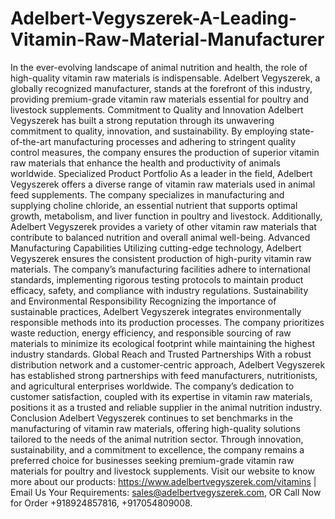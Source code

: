 # Adelbert-Vegyszerek-A-Leading-Vitamin-Raw-Material-Manufacturer
In the ever-evolving landscape of animal nutrition and health, the role of high-quality vitamin raw materials is indispensable. Adelbert Vegyszerek, a globally recognized manufacturer, stands at the forefront of this industry, providing premium-grade vitamin raw materials essential for poultry and livestock supplements.
Commitment to Quality and Innovation
Adelbert Vegyszerek has built a strong reputation through its unwavering commitment to quality, innovation, and sustainability. By employing state-of-the-art manufacturing processes and adhering to stringent quality control measures, the company ensures the production of superior vitamin raw materials that enhance the health and productivity of animals worldwide.
Specialized Product Portfolio
As a leader in the field, Adelbert Vegyszerek offers a diverse range of vitamin raw materials used in animal feed supplements. The company specializes in manufacturing and supplying choline chloride, an essential nutrient that supports optimal growth, metabolism, and liver function in poultry and livestock. Additionally, Adelbert Vegyszerek provides a variety of other vitamin raw materials that contribute to balanced nutrition and overall animal well-being.
Advanced Manufacturing Capabilities
Utilizing cutting-edge technology, Adelbert Vegyszerek ensures the consistent production of high-purity vitamin raw materials. The company’s manufacturing facilities adhere to international standards, implementing rigorous testing protocols to maintain product efficacy, safety, and compliance with industry regulations.
Sustainability and Environmental Responsibility
Recognizing the importance of sustainable practices, Adelbert Vegyszerek integrates environmentally responsible methods into its production processes. The company prioritizes waste reduction, energy efficiency, and responsible sourcing of raw materials to minimize its ecological footprint while maintaining the highest industry standards.
Global Reach and Trusted Partnerships
With a robust distribution network and a customer-centric approach, Adelbert Vegyszerek has established strong partnerships with feed manufacturers, nutritionists, and agricultural enterprises worldwide. The company’s dedication to customer satisfaction, coupled with its expertise in vitamin raw materials, positions it as a trusted and reliable supplier in the animal nutrition industry.
Conclusion
Adelbert Vegyszerek continues to set benchmarks in the manufacturing of vitamin raw materials, offering high-quality solutions tailored to the needs of the animal nutrition sector. Through innovation, sustainability, and a commitment to excellence, the company remains a preferred choice for businesses seeking premium-grade vitamin raw materials for poultry and livestock supplements.
Visit our website to know more about our products: https://www.adelbertvegyszerek.com/vitamins | Email Us Your Requirements: sales@adelbertvegyszerek.com, OR Call Now for Order +918924857816, +917054809008. 
